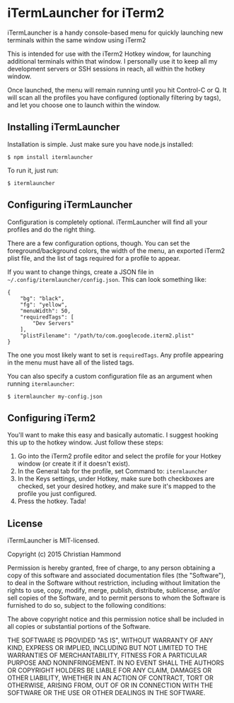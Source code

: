 iTermLauncher for iTerm2
========================

iTermLauncher is a handy console-based menu for quickly launching new
terminals within the same window using iTerm2

This is intended for use with the iTerm2 Hotkey window, for launching
additional terminals within that window. I personally use it to keep all my
development servers or SSH sessions in reach, all within the hotkey window.

Once launched, the menu will remain running until you hit Control-C or Q.
It will scan all the profiles you have configured (optionally filtering by
tags), and let you choose one to launch within the window.


Installing iTermLauncher
------------------------

Installation is simple. Just make sure you have node.js installed:

    $ npm install itermlauncher

To run it, just run:

    $ itermlauncher


Configuring iTermLauncher
-------------------------

Configuration is completely optional. iTermLauncher will find all your
profiles and do the right thing.

There are a few configuration options, though. You can set the foreground/background colors, the width of the menu, an exported iTerm2 plist file, and the
list of tags required for a profile to appear.

If you want to change things, create a JSON file in
`~/.config/itermlauncher/config.json`. This can look something like:

    {
		"bg": "black",
		"fg": "yellow",
		"menuWidth": 50,
		"requiredTags": [
		    "Dev Servers"
		],
	    "plistFilename": "/path/to/com.googlecode.iterm2.plist"
	}

The one you most likely want to set is `requiredTags`. Any profile appearing
in the menu must have all of the listed tags.

You can also specify a custom configuration file as an argument when running
`itermlauncher`:

    $ itermlauncher my-config.json


Configuring iTerm2
------------------

You'll want to make this easy and basically automatic. I suggest hooking this
up to the hotkey window. Just follow these steps:

1. Go into the iTerm2 profile editor and select the profile for your
   Hotkey window (or create it if it doesn't exist).
2. In the General tab for the profile, set Command to: `itermlauncher`
3. In the Keys settings, under Hotkey, make sure both checkboxes are checked,
   set your desired hotkey, and make sure it's mapped to the profile you
   just configured.
4. Press the hotkey. Tada!


License
-------

iTermLauncher is MIT-licensed.

Copyright (c) 2015  Christian Hammond

Permission is hereby granted, free of charge, to any person obtaining a copy of
this software and associated documentation files (the "Software"), to deal in
the Software without restriction, including without limitation the rights to
use, copy, modify, merge, publish, distribute, sublicense, and/or sell copies
of the Software, and to permit persons to whom the Software is furnished to do
so, subject to the following conditions:

The above copyright notice and this permission notice shall be included in all
copies or substantial portions of the Software.

THE SOFTWARE IS PROVIDED "AS IS", WITHOUT WARRANTY OF ANY KIND, EXPRESS OR
IMPLIED, INCLUDING BUT NOT LIMITED TO THE WARRANTIES OF MERCHANTABILITY,
FITNESS FOR A PARTICULAR PURPOSE AND NONINFRINGEMENT. IN NO EVENT SHALL THE
AUTHORS OR COPYRIGHT HOLDERS BE LIABLE FOR ANY CLAIM, DAMAGES OR OTHER
LIABILITY, WHETHER IN AN ACTION OF CONTRACT, TORT OR OTHERWISE, ARISING FROM,
OUT OF OR IN CONNECTION WITH THE SOFTWARE OR THE USE OR OTHER DEALINGS IN THE
SOFTWARE.
